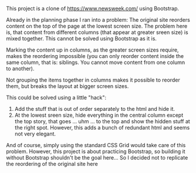 This project is a clone of https://www.newsweek.com/ using Bootstrap.

Already in the planning phase I ran into a problem: The original site reorders content on the top of the page at the lowest screen size. The problem here is, that content from different columns (that appear at greater sreen size) is mixed together. This cannot be solved using Bootstrap as it is.

Marking the content up in columns, as the greater screen sizes require, makes the reordering impossible (you can only reorder content inside the same column, that is: siblings. You cannot move content from one column to another).

Not grouping the items together in columns makes it possible to reorder them, but breaks the layout at bigger screen sizes.

This could be solved using a little "hack":
1) Add the stuff that is out of order separately to the html and hide it.
2) At the lowest sreen size, hide everything in the central column except the top story, that goes ... uhm ... to the top and show the hidden stuff at the right spot.
However, this adds a bunch of redundant html and seems not very elegant.

And of course, simply using the standard CSS Grid would take care of this problem. However, this project is about practicing Bootstrap, so building it without Bootstrap shouldn't be the goal here... So I decided not to replicate the reordering of the original site here
